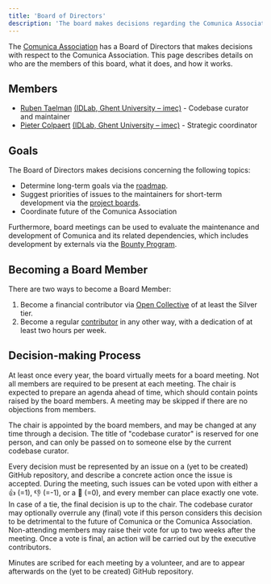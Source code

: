 ```yaml
---
title: 'Board of Directors'
description: 'The board makes decisions regarding the Comunica Association'
---
```


The [Comunica Association](/association/) has a Board of Directors
that makes decisions with respect to the Comunica Association.
This page describes details on who are the members of this board, what it does, and how it works.

## Members

* [Ruben Taelman](https://www.rubensworks.net/) [(IDLab, Ghent University – imec)](https://knows.idlab.ugent.be/) - Codebase curator and maintainer
* [Pieter Colpaert](https://pietercolpaert.be/) [(IDLab, Ghent University – imec)](https://knows.idlab.ugent.be/) - Strategic coordinator

## Goals

The Board of Directors makes decisions concerning the following topics:

* Determine long-term goals via the [roadmap](/roadmap/).
* Suggest priorities of issues to the maintainers for short-term development via the [project boards](https://github.com/orgs/comunica/projects).
* Coordinate future of the Comunica Association

Furthermore, board meetings can be used to evaluate the maintenance and development of Comunica and its related dependencies,
which includes development by externals via the [Bounty Program](/association/bounties/).

## Becoming a Board Member

There are two ways to become a Board Member:

1. Become a financial contributor via [Open Collective](https://opencollective.com/comunica-association) of at least the Silver tier.
2. Become a regular [contributor](/contribute/) in any other way, with a dedication of at least two hours per week.

## Decision-making Process

At least once every year, the board virtually meets for a board meeting.
Not all members are required to be present at each meeting.
The chair is expected to prepare an agenda ahead of time,
which should contain points raised by the board members.
A meeting may be skipped if there are no objections from members.

The chair is appointed by the board members, and may be changed at any time through a decision.
The title of "codebase curator" is reserved for one person,
and can only be passed on to someone else by the current codebase curator.

Every decision must be represented by an issue on a (yet to be created) GitHub repository,
and describe a concrete action once the issue is accepted. 
During the meeting, such issues can be voted upon with either a 👍 (=1), 👎 (=-1), or a 👀 (=0),
and every member can place exactly one vote.
In case of a tie, the final decision is up to the chair.
The codebase curator may optionally overrule any (final) vote if this person considers this decision to be detrimental to the future of Comunica or the Comunica Association.
Non-attending members may raise their vote for up to two weeks after the meeting.
Once a vote is final, an action will be carried out by the executive contributors.

Minutes are scribed for each meeting by a volunteer,
and are to appear afterwards on the (yet to be created) GitHub repository.
